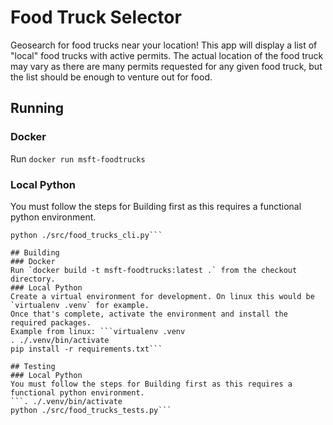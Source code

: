 # Food Truck Selector
Geosearch for food trucks near your location!
This app will display a list of "local" food trucks with active permits.
The actual location of the food truck may vary as there are many permits requested
for any given food truck, but the list should be enough to venture out for food.

## Running
### Docker
Run `docker run msft-foodtrucks`
### Local Python
You must follow the steps for Building first as this requires a functional python environment.
```. ./.venv/bin/activate
python ./src/food_trucks_cli.py```

## Building
### Docker
Run `docker build -t msft-foodtrucks:latest .` from the checkout directory.
### Local Python
Create a virtual environment for development. On linux this would be `virtualenv .venv` for example.
Once that's complete, activate the environment and install the required packages.
Example from linux: ```virtualenv .venv
. ./.venv/bin/activate
pip install -r requirements.txt```

## Testing
### Local Python
You must follow the steps for Building first as this requires a functional python environment.
```. ./.venv/bin/activate
python ./src/food_trucks_tests.py```
